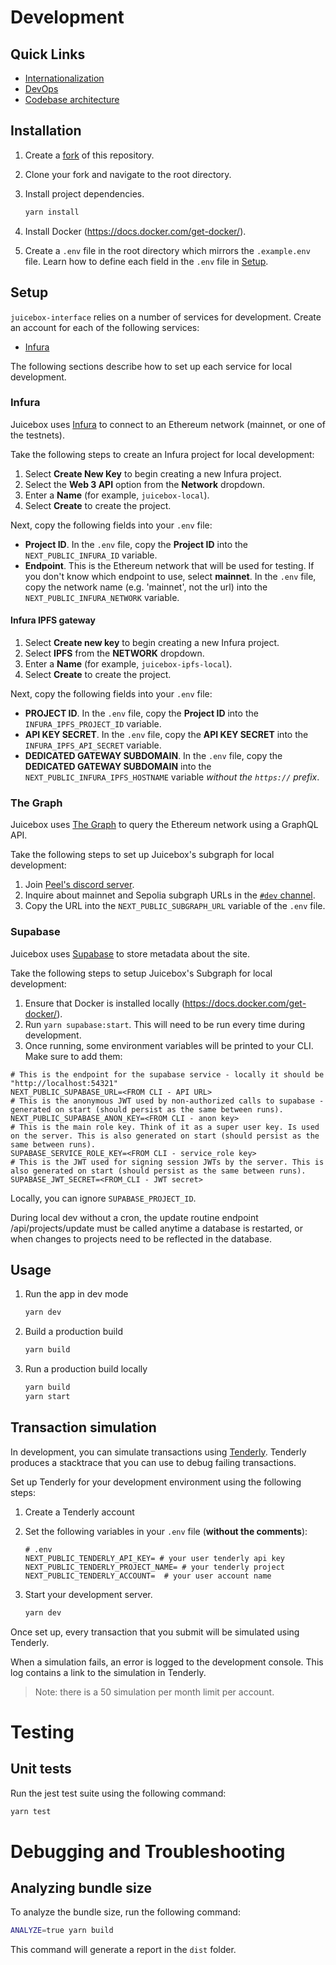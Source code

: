 # Development

## Quick Links

- [Internationalization](internationalization.md)
- [DevOps](devops.md)
- [Codebase architecture](architecture/)

## Installation

1. Create a [fork](https://docs.github.com/en/get-started/quickstart/fork-a-repo) of this repository.
1. Clone your fork and navigate to the root directory.
1. Install project dependencies.

   ```bash
   yarn install
   ```

1. Install Docker (https://docs.docker.com/get-docker/).
1. Create a `.env` file in the root directory which mirrors the `.example.env` file. Learn how to define each field in the `.env` file in [Setup](#setup).

## Setup

`juicebox-interface` relies on a number of services for development. Create an account for each of the following services:

- [Infura](https://infura.io)

The following sections describe how to set up each service for local development.

### Infura

Juicebox uses [Infura](https://infura.io) to connect to an Ethereum network (mainnet, or one of the testnets).

Take the following steps to create an Infura project for local development:

1. Select **Create New Key** to begin creating a new Infura project.
1. Select the **Web 3 API** option from the **Network** dropdown.
1. Enter a **Name** (for example, `juicebox-local`).
1. Select **Create** to create the project.

Next, copy the following fields into your `.env` file:

- **Project ID**. In the `.env` file, copy the **Project ID** into the `NEXT_PUBLIC_INFURA_ID` variable.
- **Endpoint**. This is the Ethereum network that will be used for testing. If you don't know which endpoint to use, select **mainnet**. In the `.env` file, copy the network name (e.g. 'mainnet', not the url) into the `NEXT_PUBLIC_INFURA_NETWORK` variable.

#### Infura IPFS gateway

1. Select **Create new key** to begin creating a new Infura project.
1. Select **IPFS** from the **NETWORK** dropdown.
1. Enter a **Name** (for example, `juicebox-ipfs-local`).
1. Select **Create** to create the project.

Next, copy the following fields into your `.env` file:

- **PROJECT ID**. In the `.env` file, copy the **Project ID** into the `INFURA_IPFS_PROJECT_ID` variable.
- **API KEY SECRET**. In the `.env` file, copy the **API KEY SECRET** into the `INFURA_IPFS_API_SECRET` variable.
- **DEDICATED GATEWAY SUBDOMAIN**. In the `.env` file, copy the **DEDICATED GATEWAY SUBDOMAIN** into the `NEXT_PUBLIC_INFURA_IPFS_HOSTNAME` variable _without the `https://` prefix_.

### The Graph

Juicebox uses [The Graph](https://thegraph.com) to query the Ethereum network using a GraphQL API.

Take the following steps to set up Juicebox's subgraph for local development:

1. Join [Peel's discord server](https://discord.gg/akpxJZ5HKR).
2. Inquire about mainnet and Sepolia subgraph URLs in the [`#dev` channel](https://discord.com/channels/939317843059679252/939705688563810304).
3. Copy the URL into the `NEXT_PUBLIC_SUBGRAPH_URL` variable of the `.env` file.

### Supabase

Juicebox uses [Supabase](https://supabase.com/) to store metadata about the site.

Take the following steps to setup Juicebox's Subgraph for local development:

1. Ensure that Docker is installed locally (https://docs.docker.com/get-docker/).
1. Run `yarn supabase:start`. This will need to be run every time during development.
1. Once running, some environment variables will be printed to your CLI. Make sure to add them:

```
# This is the endpoint for the supabase service - locally it should be "http://localhost:54321"
NEXT_PUBLIC_SUPABASE_URL=<FROM CLI - API URL>
# This is the anonymous JWT used by non-authorized calls to supabase - generated on start (should persist as the same between runs).
NEXT_PUBLIC_SUPABASE_ANON_KEY=<FROM CLI - anon key>
# This is the main role key. Think of it as a super user key. Is used on the server. This is also generated on start (should persist as the same between runs).
SUPABASE_SERVICE_ROLE_KEY=<FROM CLI - service_role key>
# This is the JWT used for signing session JWTs by the server. This is also generated on start (should persist as the same between runs).
SUPABASE_JWT_SECRET=<FROM_CLI - JWT secret>
```

Locally, you can ignore `SUPABASE_PROJECT_ID`.

During local dev without a cron, the update routine endpoint /api/projects/update must be called anytime a database is restarted, or when changes to projects need to be reflected in the database.

## Usage

1. Run the app in dev mode

   ```bash
   yarn dev
   ```

2. Build a production build

   ```bash
   yarn build
   ```

3. Run a production build locally

   ```bash
   yarn build
   yarn start
   ```

## Transaction simulation

In development, you can simulate transactions using [Tenderly](https://tenderly.co/). Tenderly produces a stacktrace that you can use to debug failing transactions.

Set up Tenderly for your development environment using the following steps:

1. Create a Tenderly account
2. Set the following variables in your `.env` file (**without the comments**):

   ```
   # .env
   NEXT_PUBLIC_TENDERLY_API_KEY= # your user tenderly api key
   NEXT_PUBLIC_TENDERLY_PROJECT_NAME= # your tenderly project
   NEXT_PUBLIC_TENDERLY_ACCOUNT=  # your user account name
   ```

3. Start your development server.

   ```bash
   yarn dev
   ```

Once set up, every transaction that you submit will be simulated using Tenderly.

When a simulation fails, an error is logged to the development console. This log contains a link to the simulation in Tenderly.

> Note: there is a 50 simulation per month limit per account.

# Testing

## Unit tests

Run the jest test suite using the following command:

```bash
yarn test
```

# Debugging and Troubleshooting

## Analyzing bundle size

To analyze the bundle size, run the following command:

```bash
ANALYZE=true yarn build
```

This command will generate a report in the `dist` folder.
